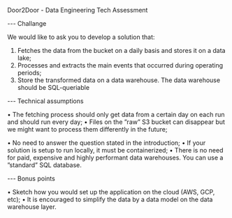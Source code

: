 Door2Door - Data Engineering Tech Assessment

--- Challange

We would like to ask you to develop a solution that:
1. Fetches the data from the bucket on a daily basis and stores it on a data lake;
2. Processes and extracts the main events that occurred during operating periods;
3. Store the transformed data on a data warehouse. The data warehouse should be SQL-queriable

--- Technical assumptions

• The fetching process should only get data from a certain day on each run and should run every day;
• Files on the ”raw” S3 bucket can disappear but we might want to process them differently in the
future;

• No need to answer the question stated in the introduction;
• If your solution is setup to run locally, it must be containerized;
• There is no need for paid, expensive and highly performant data warehouses. You can use a ”standard”
SQL database.

--- Bonus points

• Sketch how you would set up the application on the cloud (AWS, GCP, etc);
• It is encouraged to simplify the data by a data model on the data warehouse layer.
